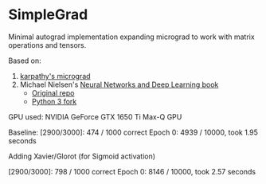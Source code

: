 # SimpleGrad

Minimal autograd implementation expanding micrograd to work with matrix operations and tensors.

Based on:
1. [karpathy's micrograd](https://github.com/karpathy/micrograd)
2. Michael Nielsen's [Neural Networks and Deep Learning book](http://neuralnetworksanddeeplearning.com/)
   - [Original repo](https://github.com/mnielsen/neural-networks-and-deep-learning)
   - [Python 3 fork](https://github.com/unexploredtest/neural-networks-and-deep-learning.git)

GPU used: NVIDIA GeForce GTX 1650 Ti Max-Q GPU


Baseline:
[2900/3000]: 474 / 1000 correct
Epoch 0: 4939 / 10000, took 1.95 seconds

Adding Xavier/Glorot (for Sigmoid activation)

[2900/3000]: 798 / 1000 correct
Epoch 0: 8146 / 10000, took 2.57 seconds
